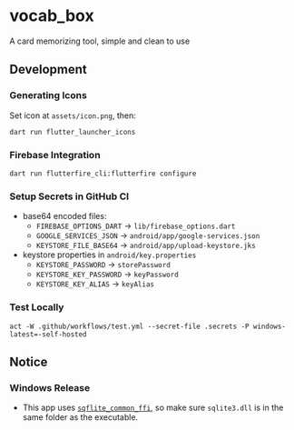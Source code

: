 # vocab_box

A card memorizing tool, simple and clean to use

## Development

### Generating Icons

Set icon at `assets/icon.png`, then:

```
dart run flutter_launcher_icons
```

### Firebase Integration

```
dart run flutterfire_cli:flutterfire configure
```

### Setup Secrets in GitHub CI

- base64 encoded files:
  - `FIREBASE_OPTIONS_DART` -> `lib/firebase_options.dart`
  - `GOOGLE_SERVICES_JSON` -> `android/app/google-services.json`
  - `KEYSTORE_FILE_BASE64` -> `android/app/upload-keystore.jks`
- keystore properties in `android/key.properties`
  - `KEYSTORE_PASSWORD` -> `storePassword`
  - `KEYSTORE_KEY_PASSWORD` -> `keyPassword`
  - `KEYSTORE_KEY_ALIAS` -> `keyAlias`

### Test Locally 

```
act -W .github/workflows/test.yml --secret-file .secrets -P windows-latest=-self-hosted
```

## Notice

### Windows Release

- This app uses [`sqflite_common_ffi`](https://pub.dev/packages/sqflite_common_ffi), so make sure `sqlite3.dll` is in the same folder as the executable.
